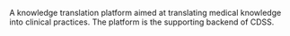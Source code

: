 A knowledge translation platform aimed at translating medical knowledge into clinical practices.
The platform is the supporting backend of CDSS.